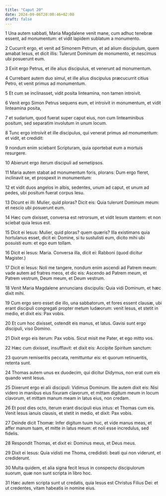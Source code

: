 ```yaml
---
title: "Caput 20"
date: 2024-09-06T20:00:46+02:00
draft: false
---
```



1 Una autem sabbati, Maria Magdalene venit mane, cum adhuc tenebræ essent, ad monumentum: et vidit lapidem sublatum a monumento.

2 Cucurrit ergo, et venit ad Simonem Petrum, et ad alium discipulum, quem amabat Iesus, et dicit illis: Tulerunt Dominum de monumento, et nescimus ubi posuerunt eum.

3 Exiit ergo Petrus, et ille alius discipulus, et venerunt ad monumentum.

4 Currebant autem duo simul, et ille alius discipulus præcucurrit citius Petro, et venit primus ad monumentum.

5 Et cum se inclinasset, vidit posita linteamina, non tamen introivit.

6 Venit ergo Simon Petrus sequens eum, et introivit in monumentum, et vidit linteamina posita,

7 et sudarium, quod fuerat super caput eius, non cum linteaminibus positum, sed separatim involutum in unum locum.

8 Tunc ergo introivit et ille discipulus, qui venerat primus ad monumentum: et vidit, et credidit:

9 nondum enim sciebant Scripturam, quia oportebat eum a mortuis resurgere.

10 Abierunt ergo iterum discipuli ad semetipsos.

11 Maria autem stabat ad monumentum foris, plorans: Dum ergo fleret, inclinavit se, et prospexit in monumentum:

12 et vidit duos angelos in albis, sedentes, unum ad caput, et unum ad pedes, ubi positum fuerat corpus Iesu.

13 Dicunt ei illi: Mulier, quid ploras? Dicit eis: Quia tulerunt Dominum meum: et nescio ubi posuerunt eum.

14 Hæc cum dixisset, conversa est retrorsum, et vidit Iesum stantem: et non sciebat quia Iesus est.

15 Dicit ei Iesus: Mulier, quid ploras? quem quæris? Illa existimans quia hortulanus esset, dicit ei: Domine, si tu sustulisti eum, dicito mihi ubi posuisti eum: et ego eum tollam.

16 Dicit ei Iesus: Maria. Conversa illa, dicit ei: Rabboni (quod dicitur Magister.)

17 Dicit ei Iesus: Noli me tangere, nondum enim ascendi ad Patrem meum: vade autem ad fratres meos, et dic eis: Ascendo ad Patrem meum, et Patrem vestrum, Deum meum, et Deum vestrum.

18 Venit Maria Magdalene annuncians discipulis: Quia vidi Dominum, et hæc dixit mihi.

19 Cum ergo sero esset die illo, una sabbatorum, et fores essent clausæ, ubi erant discipuli congregati propter metum Iudæorum: venit Iesus, et stetit in medio, et dixit eis: Pax vobis.

20 Et cum hoc dixisset, ostendit eis manus, et latus. Gavisi sunt ergo discipuli, viso Domino.

21 Dixit ergo eis iterum: Pax vobis. Sicut misit me Pater, et ego mitto vos.

22 Hæc cum dixisset, insufflavit: et dixit eis: Accipite Spiritum sanctum:

23 quorum remiseritis peccata, remittuntur eis: et quorum retinueritis, retenta sunt.

24 Thomas autem unus ex duodecim, qui dicitur Didymus, non erat cum eis quando venit Iesus.

25 Dixerunt ergo ei alii discipuli: Vidimus Dominum. Ille autem dixit eis: Nisi videro in manibus eius fixuram clavorum, et mittam digitum meum in locum clavorum, et mittam manum meam in latus eius, non credam.

26 Et post dies octo, iterum erant discipuli eius intus: et Thomas cum eis. Venit Iesus ianuis clausis, et stetit in medio, et dixit: Pax vobis.

27 Deinde dicit Thomæ: Infer digitum tuum huc, et vide manus meas, et affer manum tuam, et mitte in latus meum: et noli esse incredulus, sed fidelis.

28 Respondit Thomas, et dixit ei: Dominus meus, et Deus meus.

29 Dixit ei Iesus: Quia vidisti me Thoma, credidisti: beati qui non viderunt, et crediderunt.

30 Multa quidem, et alia signa fecit Iesus in conspectu discipulorum suorum, quæ non sunt scripta in libro hoc.

31 Hæc autem scripta sunt ut credatis, quia Iesus est Christus Filius Dei: et ut credentes, vitam habeatis in nomine eius.

